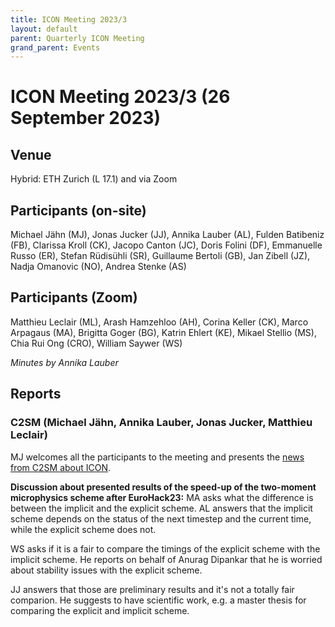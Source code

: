 ```yaml
---
title: ICON Meeting 2023/3
layout: default
parent: Quarterly ICON Meeting
grand_parent: Events
---
```


# ICON Meeting 2023/3 (26 September 2023)

## Venue
Hybrid: ETH Zurich (L 17.1) and via Zoom

## Participants (on-site)
Michael Jähn (MJ), Jonas Jucker (JJ),  Annika Lauber (AL), Fulden Batibeniz (FB), Clarissa Kroll (CK), Jacopo Canton (JC), Doris Folini (DF), Emmanuelle Russo (ER), Stefan Rüdisühli (SR), Guillaume Bertoli (GB), Jan Zibell (JZ), Nadja Omanovic (NO), Andrea Stenke (AS)


## Participants (Zoom)
Matthieu Leclair (ML), Arash Hamzehloo (AH), Corina Keller (CK), Marco Arpagaus (MA), Brigitta Goger (BG), Katrin Ehlert (KE), Mikael Stellio (MS), Chia Rui Ong (CRO), William Saywer (WS)

_Minutes by Annika Lauber_

## Reports

### C2SM (Michael Jähn, Annika Lauber, Jonas Jucker, Matthieu Leclair)

MJ welcomes all the participants to the meeting and presents the [news from C2SM about ICON](https://polybox.ethz.ch/index.php/s/WF4JiBulij5UqXF/download?path=%2F2023-09-26&files=ICON_Meeting_2023_09_26.pdf).

**Discussion about presented results of the speed-up of the two-moment microphysics scheme after EuroHack23:**
MA asks what the difference is between the implicit and the explicit scheme.
AL answers that the implicit scheme depends on the status of the next timestep and the current time, while the explicit scheme does not. 

WS asks if it is a fair to compare the timings of the explicit scheme with the implicit scheme. He reports on behalf of Anurag Dipankar that he is worried about stability issues with the explicit scheme.

JJ answers that those are preliminary results and it's not a totally fair comparion. He suggests to have scientific work, e.g. a master thesis for comparing the explicit and implicit scheme.
